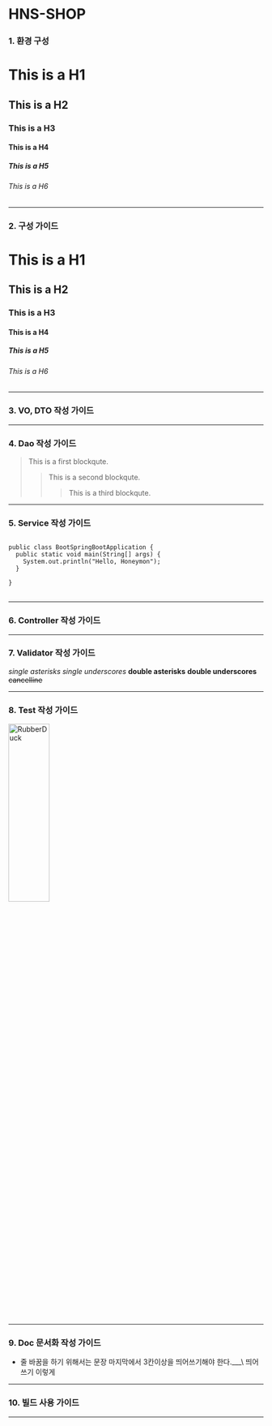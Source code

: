 # HNS-SHOP


### 1. 환경 구성

# This is a H1
## This is a H2
### This is a H3
#### This is a H4
##### This is a H5
###### This is a H6

*****
### 2. 구성 가이드
# This is a H1
## This is a H2
### This is a H3
#### This is a H4
##### This is a H5
###### This is a H6

*****
### 3. VO, DTO 작성 가이드

*****
### 4. Dao 작성 가이드
> This is a first blockqute.
>   > This is a second blockqute.
>   >   > This is a third blockqute.

*****
### 5. Service 작성 가이드
<pre>
<code>
public class BootSpringBootApplication {
  public static void main(String[] args) {
    System.out.println("Hello, Honeymon");
  }

}
</code>
</pre>

*****
### 6. Controller 작성 가이드

*****
### 7. Validator 작성 가이드
*single asterisks*
_single underscores_
**double asterisks**
__double underscores__
~~cancelline~~

*****
### 8. Test 작성 가이드
<img src="http://tst.t-brothers.com/images/initTB.jpg" width="40%" height="30%" title="px(픽셀) 크기 설정" alt="RubberDuck"></img>

*****
### 9. Doc 문서화 작성 가이드
* 줄 바꿈을 하기 위해서는 문장 마지막에서 3칸이상을 띄어쓰기해야 한다.___\\ 띄어쓰기
이렇게


*****
### 10. 빌드 사용 가이드

*****
